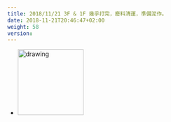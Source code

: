 ```yaml
---
title: 2018/11/21 3F & 1F 幾乎打完，廢料清運，準備泥作。
date: 2018-11-21T20:46:47+02:00
weight: 58
version: 
---
```


- <img src="experimental/image/2.jpg" alt="drawing" width="150"/>